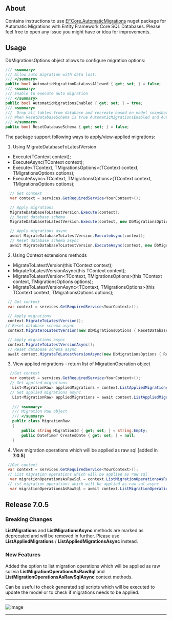 <!-- GETTING STARTED -->
## About

Contains instructions to use [EFCore.AutomaticMigrations](https://www.nuget.org/packages/EFCore.AutomaticMigrations/) nuget package for Automatic Migrations with Entity Framework Core SQL Databases. Please feel free to open any issue you might have or idea for improvements.

<!-- USAGE EXAMPLES -->
## Usage

DbMigrationsOptions object allows to configure migration options:
  ```cs
/// <summary>
/// Allow auto migration with data lost. 
/// </summary>
public bool AutomaticMigrationDataLossAllowed { get; set; } = false;
/// <summary>
/// Enable to execute auto migration
/// </summary>
public bool AutomaticMigrationsEnabled { get; set; } = true;
/// <summary>
///  Drop all tables from database and recreate based on model snapshot. Useful in scenarios when the data is transient and can be dropped when the schema changes. For example during prototyping, in tests, or for local caches
/// When ResetDatabaseSchema is true AutomaticMigrationsEnabled and AutomaticMigrationDataLossAllowed are set to true
/// </summary>
public bool ResetDatabaseSchema { get; set; } = false;
  ``` 
The package support following ways to apply/view-applied migrations:

1. Using MigrateDatabaseToLatestVersion

* Execute<TContext>(TContext context);
* ExecuteAsync<TContext>(TContext context);
* Execute<TContext, TMigrationsOptions>(TContext context, TMigrationsOptions options);
* ExecuteAsync<TContext, TMigrationsOptions>(TContext context, TMigrationsOptions options);

 ```cs
   // Get context
   var context = services.GetRequiredService<YourContext>();  

   // Apply migrations
   MigrateDatabaseToLatestVersion.Execute(context);
   // Reset database schema
   MigrateDatabaseToLatestVersion.Execute(context, new DbMigrationsOptions { ResetDatabaseSchema = true });

   // Apply migrations async
   await MigrateDatabaseToLatestVersion.ExecuteAsync(context);
   // Reset database schema async
   await MigrateDatabaseToLatestVersion.ExecuteAsync(context, new DbMigrationsOptions { ResetDatabaseSchema = true });
 ``` 

2. Using Context extensions methods

* MigrateToLatestVersion<TContext>(this TContext context);
* MigrateToLatestVersionAsync<TContext>(this TContext context);
* MigrateToLatestVersion<TContext, TMigrationsOptions>(this TContext context, TMigrationsOptions options);
* MigrateToLatestVersionAsync<TContext, TMigrationsOptions>(this TContext context, TMigrationsOptions options);
 
 
 ```cs
  // Get context
  var context = services.GetRequiredService<YourContext>();
  
  // Apply migrations
  context.MigrateToLatestVersion();
 // Reset database schema async
  context.MigrateToLatestVersion(new DbMigrationsOptions { ResetDatabaseSchema = true });

  // Apply migrations async
  context.MigrateToLatestVersionAsync();
  // Reset database schema async
  await context.MigrateToLatestVersionAsync(new DbMigrationsOptions { ResetDatabaseSchema = true });
  ``` 
3. View applied migrations - return list of MigrationOperation object
 ```cs
   //Get context
   var context = services.GetRequiredService<YourContext>();
   // Get applied migrations
    List<MigrationRaw> appliedMigrations = context.ListAppliedMigrations();
   // Get applied migrations async
    List<MigrationRaw> appliedMigrations = await context.ListAppliedMigrationsAsync();
   
    /// <summary>
    /// Migration Raw object
    /// </summary>
    public class MigrationRaw
    {
        public string MigrationId { get; set; } = string.Empty;
        public DateTime? CreatedDate { get; set; } = null;
    }
  ``` 
  4. View migration operations which will be applied as raw sql [added in **7.0.5**]
  ```cs
   //Get context
   var context = services.GetRequiredService<YourContext>();
   // List migration operations which will be applied as raw sql
    var migrationOperationsAsRawSql = context.ListMigrationOperationsAsRawSql();
   // ist migration operations which will be applied as raw sql async
    var migrationOperationsAsRawSql = await context.ListMigrationOperationsAsRawSqlAsync();
  ``` 
  
## Release 7.0.5

### Breaking Changes
 **ListMigrations** and **ListMigrationsAsync** methods are marked as deprecated and will be removed in further. Please use **ListAppliedMigrations** / **ListAppliedMigrationsAsync** instead.

### New Features
 Added the option to list migration operations which will be applied as raw sql via **ListMigrationOperationsAsRawSql** and **ListMigrationOperationsAsRawSqlAsync** context methods.
 
 Can be useful to check generated sql scripts which will be executed to update the model or to check if migrations needs to be applied.
 
 ---

 ![image](https://user-images.githubusercontent.com/9897204/231458299-2569013e-0b14-4799-b922-1719278c269b.png)

 ---

 
 

